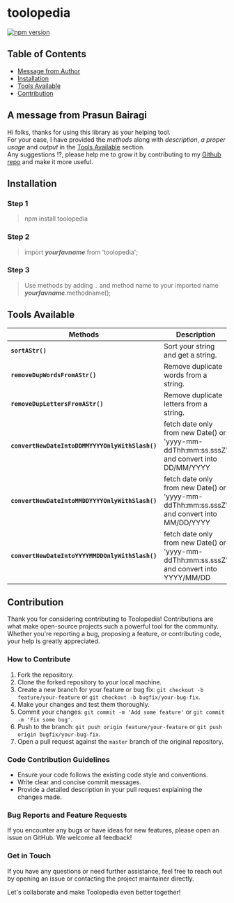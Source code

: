 # toolopedia

[![npm version](https://badge.fury.io/js/toolopedia.svg)](https://badge.fury.io/js/toolopedia)

## Table of Contents

- [Message from Author](#a-message-from-prasun-bairagi)
- [Installation](#installation)
- [Tools Available](#tools-available)
- [Contribution](#contribution)

## A message from Prasun Bairagi
Hi folks, thanks for using this library as your helping tool.  
For your ease, I have provided the _methods_ along with _description_, _a proper usage_ and _output_ in the [Tools Available](#tools-available) section.  
Any suggestions !?, please help me to grow it by contributing to my [Github repo](https://github.com/prasunbairagi/toolopedia) and make it more useful.

## Installation

### Step 1
> npm install toolopedia

### Step 2
> import **_yourfavname_** from 'toolopedia';

### Step 3
> Use methods by adding `.` and method name to your imported name **_yourfavname_**.methodname();

## Tools Available
| Methods | Description | Usage | Output |
| --- | --- | --- | --- |
| **`sortAStr()`** | Sort your string and get a string. | **sortAStr**( _'Hello'_ ) | _eHllo_ |
| **`removeDupWordsFromAStr()`** | Remove duplicate words from a string. | **removeDupWordsFromAStr**( _'Hello can I use use tools'_ ) | _Hello can I use tools_ |
| **`removeDupLettersFromAStr()`** | Remove duplicate letters from a string. | **removeDupLettersFromAStr**( _'Hello'_ ) | _Helo_ |
| **`convertNewDateIntoDDMMYYYYOnlyWithSlash()`** | fetch date only from new Date() or 'yyyy-mm-ddThh:mm:ss.sssZ' and convert into DD/MM/YYYY | **convertNewDateIntoDDMMYYYYOnlyWithSlash**( _'2024-03-29T12:52:58.693Z'_ )  **convertNewDateIntoDDMMYYYYOnlyWithSlash**( _new Date()_ ) | _29/03/2024_  _29/03/2024_ |
| **`convertNewDateIntoMMDDYYYYOnlyWithSlash()`** | fetch date only from new Date() or 'yyyy-mm-ddThh:mm:ss.sssZ' and convert into MM/DD/YYYY | **convertNewDateIntoMMDDYYYYOnlyWithSlash**( _'2024-03-29T12:52:58.693Z'_ )  **convertNewDateIntoMMDDYYYYOnlyWithSlash**( _new Date()_ ) | _03/29/2024_  _03/29/2024_ |
| **`convertNewDateIntoYYYYMMDDOnlyWithSlash()`** | fetch date only from new Date() or 'yyyy-mm-ddThh:mm:ss.sssZ' and convert into YYYY/MM/DD | **convertNewDateIntoYYYYMMDDOnlyWithSlash**( _'2024-03-29T12:52:58.693Z'_ )  **convertNewDateIntoYYYYMMDDOnlyWithSlash**( _new Date()_ ) | _2024/03/29_  _2024/03/29_ |

## Contribution

Thank you for considering contributing to Toolopedia! Contributions are what make open-source projects such a powerful tool for the community. Whether you're reporting a bug, proposing a feature, or contributing code, your help is greatly appreciated.

### How to Contribute

1. Fork the repository.
2. Clone the forked repository to your local machine.
3. Create a new branch for your feature or bug fix: `git checkout -b feature/your-feature` or `git checkout -b bugfix/your-bug-fix`.
4. Make your changes and test them thoroughly.
5. Commit your changes: `git commit -m 'Add some feature'` or `git commit -m 'Fix some bug'`.
6. Push to the branch: `git push origin feature/your-feature` or `git push origin bugfix/your-bug-fix`.
7. Open a pull request against the `master` branch of the original repository.

### Code Contribution Guidelines

- Ensure your code follows the existing code style and conventions.
- Write clear and concise commit messages.
- Provide a detailed description in your pull request explaining the changes made.

### Bug Reports and Feature Requests

If you encounter any bugs or have ideas for new features, please open an issue on GitHub. We welcome all feedback!

### Get in Touch

If you have any questions or need further assistance, feel free to reach out by opening an issue or contacting the project maintainer directly.

Let's collaborate and make Toolopedia even better together!

